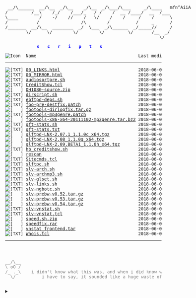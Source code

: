 <html>
  
<head>
  <link rel="shortcut icon" href="favicon.ico?v=2" type="image/x-icon" />
  <link rel="stylesheet" href="/assets/css/style.css" />
</head>
<body><div style="width: 600px; margin: 0 auto; margin-top: 20px;"><pre>
 __/\______  __/\__  _/\__    _/\__  _/\___/\___     _/\____   mfn^AiiA
/         /__\    /_/    /___/_   / /    /  __ /____/  __  /___
\____        /    -/    //    /   \/    /    /     /    /      \
/           /                /\        /          /     _      /
/_______  __/\__  ________  _/  \___  _/\______  _/_____//     /
        \/      \/        \/        \/         \/       /__  _/
                                                           \/
</pre></div><div style="width: 300px; margin:0 auto; margin-bottom: 10px; color: Blue">
<pre><b>s   c   r   i   p   t   s</b></pre></div>
<pre><img src="icons/blank.gif" alt="Icon "> Name                                       Last modified      Size  Description<hr><img src="icons/text.gif" alt="[TXT]"> <a href="00_LINKS.html">00_LINKS.html</a>                              2018-06-05 18:14  2.1K  <b><a href='00_LINKS.html'>LINKS</a></b> to other websites containing scripts etc
<img src="icons/text.gif" alt="[TXT]"> <a href="00_MIRROR.html">00_MIRROR.html</a>                             2018-06-05 18:14  568   <b><a href='00_MIRROR.html'>MIRROR</a></b> of these files at github
<img src="icons/text.gif" alt="[TXT]"> <a href="audiosortpre.sh">audiosortpre.sh</a>                            2018-06-05 18:14  788   little wrapper cscript for audiosorting after pre
<img src="icons/text.gif" alt="[TXT]"> <a href="CreditShow.tcl">CreditShow.tcl</a>                             2018-06-05 18:14  3.4K  !credits plugin for ngBot. uses hb_creditshow.sh
<img src="icons/compressed.gif" alt="[   ]"> <a href="DH1080-source.zip">DH1080-source.zip</a>                          2018-06-05 18:14   21K  DH1080_tcl from fish.secure.la (mirror)
<img src="icons/text.gif" alt="[TXT]"> <a href="dirscript.sh">dirscript.sh</a>                               2018-06-05 18:14   11K  updated version of Jehsom's mp3 dirscript
<img src="icons/text.gif" alt="[TXT]"> <a href="ebftpd-deps.sh">ebftpd-deps.sh</a>                             2018-06-05 18:14  283   apt install pkgs for ebftpd
<img src="icons/text.gif" alt="[TXT]"> <a href="foo-pre-destfix.patch">foo-pre-destfix.patch</a>                      2018-06-05 18:14  389   <a href='https://github.com/glftpd/foo-tools'><font color='Gray'><b>LATEST @ GIT</b></font></a> | <font color='Gray'>OLD: little patch to fix destination error on pre</font>
<img src="icons/compressed.gif" alt="[   ]"> <a href="footools-dirlogfix.tar.gz">footools-dirlogfix.tar.gz</a>                  2018-06-05 18:14  204K  <a href='https://github.com/glftpd/foo-tools'><font color='Gray'><b>LATEST @ GIT</b></font></a> | <font color='Gray'>OLD: PCFiL - fixes dirlog getting corrupted on 64bit</font>
<img src="icons/text.gif" alt="[TXT]"> <a href="footools-mp3genre.patch">footools-mp3genre.patch</a>                    2018-06-05 18:14  8.8K  <a href='https://github.com/silv3rr/foo-tools'><font color='Gray'><b>LATEST @ GIT</b></font></a> | <font color='Gray'>OLD: ugly patch for foopre to add mp3 genre in PRE</font>
<img src="icons/compressed.gif" alt="[   ]"> <a href="footools-x86-x64-20111102-mp3genre.tar.bz2">footools-x86-x64-20111102-mp3genre.tar.bz2</a> 2018-06-05 18:14  438K  <a href='https://github.com/silv3rr/foo-tools'><font color='Gray'><b>LATEST @ GIT</b></font></a> | <font color='Gray'>OLD: ugly hack for foopre to add mp3 genre in PRE</font>
<img src="icons/text.gif" alt="[TXT]"> <a href="gft-stats.sh">gft-stats.sh</a>                               2018-06-05 18:14  1.6K  custom wk/mn/alup stats, exclude users/groups
<img src="icons/text.gif" alt="[TXT]"> <a href="gft-stats.txt">gft-stats.txt</a>                              2018-06-05 18:14  902   goes with gft-stats.sh, add these to glftpd.conf
<img src="icons/compressed.gif" alt="[   ]"> <a href="glftpd-LNX-2.07.1_1.1.0c_x64.tgz">glftpd-LNX-2.07.1_1.1.0c_x64.tgz</a>           2018-06-05 18:14  7.0M  <font color='Gray'>glftpd 2.07.1 linux x64 (mirror) | <a href='#' onClick="window.prompt('SHA512:', '12d317fc6a125e93d373c2be99292bae54e66ac4cb8aff0ea810031a7dbf3ad78309336b2abf9d89b8b34c3936ad51968e7023b940189957c1f627f75bf30518')">show sha512</a></font>
<img src="icons/compressed.gif" alt="[   ]"> <a href="glftpd-LNX-2.08_1.1.0g_x64.tgz">glftpd-LNX-2.08_1.1.0g_x64.tgz</a>             2018-06-05 18:14  7.1M  <b>LATEST:</b> glftpd 2.08 linux x64 (mirror) | <a href='#' onClick="window.prompt('SHA512:', '4a43e1842992d1e3322cfa804168670ff1f592290e106c653218a599e35a81e9ea7dcc975d1ef2ebeae7587e4e1f60c8e92d77c807d26de693cc821029d55e6f')">show sha512</a>
<img src="icons/compressed.gif" alt="[   ]"> <a href="glftpd-LNX-2.09.BETA1_1.1.0h_x64.tgz">glftpd-LNX-2.09.BETA1_1.1.0h_x64.tgz</a>       2018-06-05 18:14  7.1M  BETA: glftpd 2.09B1 linux x64 (mirror) | <a href='#' onClick="window.prompt('SHA512:', 'dc8b6233178a37969a7d445e4fa9f18bbbb74b6904f30e69c9d147272ecb64fb9c67cbb619fb7f173c13ba539e8d651079605757365c80539786e3a81c426267')">show sha512</a>
<img src="icons/text.gif" alt="[TXT]"> <a href="hb_creditshow.sh">hb_creditshow.sh</a>                           2018-06-05 18:14  244   goes with CreditShow.tcl
<img src="icons/unknown.gif" alt="[   ]"> <a href="rescan">rescan</a>                                     2018-06-05 18:14  125   oneliner for recursive rescan
<img src="icons/text.gif" alt="[TXT]"> <a href="Sitecmds.tcl">Sitecmds.tcl</a>                               2018-06-05 18:14  6.1K  !site plugin updated to work with ngBot
<img src="icons/text.gif" alt="[TXT]"> <a href="slftpc.sh">slftpc.sh</a>                                  2018-06-05 18:14  3.6K  slftp-cleaner - keeps slFtp dir nice and clean, most useful in cron
<img src="icons/text.gif" alt="[TXT]"> <a href="slv-arch.sh">slv-arch.sh</a>                                2018-06-05 18:14   17K  archiver for iso, moves to appropriate dirs and creates tvshow/season dirs
<img src="icons/text.gif" alt="[TXT]"> <a href="slv-archmp3.sh">slv-archmp3.sh</a>                             2018-06-05 18:14  4.2K  archiver for mp3 daydirs and mv wkdirs (with audiosort)
<img src="icons/text.gif" alt="[TXT]"> <a href="slv-glset.sh">slv-glset.sh</a>                               2018-06-05 18:14  2.1K  sets gldir for files in bin/sources and sets maxdirlogsize
<img src="icons/text.gif" alt="[TXT]"> <a href="slv-links.sh">slv-links.sh</a>                               2018-06-05 18:14  1.0K  searches daydirs (0day/pda/mp3/mv) for matching dirs to create symlinks
<img src="icons/text.gif" alt="[TXT]"> <a href="slv-ngbotc.sh">slv-ngbotc.sh</a>                              2018-06-05 18:14  1.0K  small script to check ngBot changes, use before updating
<img src="icons/compressed.gif" alt="[   ]"> <a href="slv-prebw-v0.52.tar.gz">slv-prebw-v0.52.tar.gz</a>                     2018-06-05 18:14  2.4K  <font color='Gray'>OLD: pzs-ng dZBot/ngbot plugin to show bw after pre</font>
<img src="icons/compressed.gif" alt="[   ]"> <a href="slv-prebw-v0.53.tar.gz">slv-prebw-v0.53.tar.gz</a>                     2018-06-05 18:14  2.4K  <font color='Gray'>OLD: pzs-ng dZBot/ngbot plugin to show bw after pre</font>
<img src="icons/compressed.gif" alt="[   ]"> <a href="slv-prebw-v0.54.tar.gz">slv-prebw-v0.54.tar.gz</a>                     2018-06-05 18:14  2.5K  <b>LATEST:</b> pzs-ng dZBot/ngbot plugin to show bw after pre
<img src="icons/text.gif" alt="[TXT]"> <a href="slv-vnstat.sh">slv-vnstat.sh</a>                              2018-06-05 18:14  4.6K  vnstat wrapper for multiple interfaces? i dont even...
<img src="icons/text.gif" alt="[TXT]"> <a href="slv-vnstat.tcl">slv-vnstat.tcl</a>                             2018-06-05 18:14  902   !vnstat trigger
<img src="icons/compressed.gif" alt="[   ]"> <a href="speed.sh.zip">speed.sh.zip</a>                               2018-06-05 18:14  560   speed.sh - tweak tcp settings (gbit), with backup
<img src="icons/compressed.gif" alt="[   ]"> <a href="speedfix.rar">speedfix.rar</a>                               2018-06-05 18:14  307   speedfix.nfo - uses lower buffer sizes than speed.sh and doesnt backup
<img src="icons/tar.gif" alt="[   ]"> <a href="vnstat_frontend.tar">vnstat_frontend.tar</a>                        2018-06-05 18:14   80K  by <b>Nom</b> - use with http://humdi.net/vnstat
<img src="icons/text.gif" alt="[TXT]"> <a href="Whois.tcl">Whois.tcl</a>                                  2018-06-05 18:14  5.8K  !whois plugin updated to work with ngBot
<hr></pre>
<div style="color: Gray"><pre><div id="lastUpdated" style="display:inline;"></div>
<div style="width: 600px; margin:0 auto;">
__/\__  
\ oO /
/_ ._\    i didn't know what this was, and when i did know what it was,
  \/          i have to say, it sounded like a huge waste of time                           
</div><div style="width: 1200px; margin:0; text-align: right; color: DarkGray;">slv^2014</pre></div>
</div></div><details><summary></summary><script src="updated.js"></script></details>
</body>
</html>
